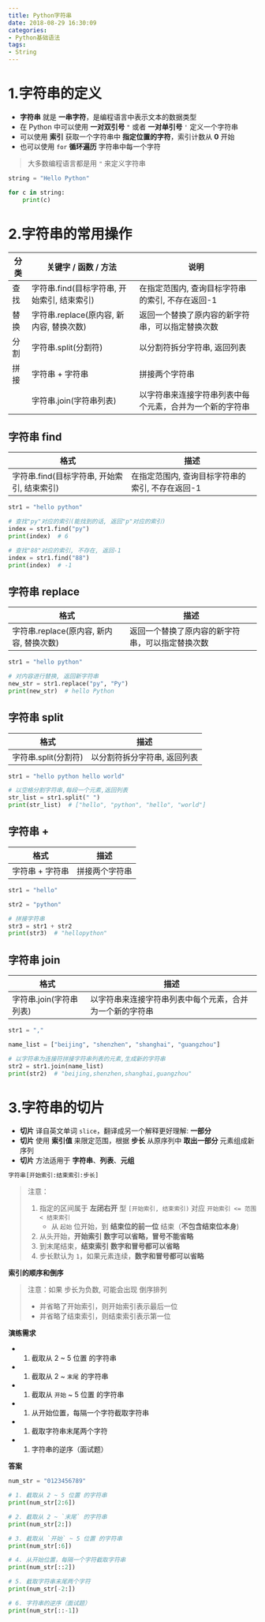 ```yaml
---
title: Python字符串
date: 2018-08-29 16:30:09
categories:
- Python基础语法
tags:
- String
---
```




# 1.字符串的定义

- **字符串** 就是 **一串字符**，是编程语言中表示文本的数据类型
- 在 Python 中可以使用 **一对双引号** `"` 或者 **一对单引号** `'` 定义一个字符串
- 可以使用 **索引** 获取一个字符串中 **指定位置的字符**，索引计数从 **0** 开始
- 也可以使用 `for` **循环遍历** 字符串中每一个字符

> 大多数编程语言都是用 `"` 来定义字符串

```python
string = "Hello Python"

for c in string:
    print(c)
```





# 2.字符串的常用操作

| 分类 | 关键字 / 函数 / 方法                        | 说明                                                     |
| ---- | ------------------------------------------- | -------------------------------------------------------- |
| 查找 | 字符串.find(目标字符串, 开始索引, 结束索引) | 在指定范围内, 查询目标字符串的索引, 不存在返回-1         |
| 替换 | 字符串.replace(原内容, 新内容, 替换次数)    | 返回一个替换了原内容的新字符串，可以指定替换次数         |
| 分割 | 字符串.split(分割符)                        | 以分割符拆分字符串, 返回列表                             |
| 拼接 | 字符串 + 字符串                             | 拼接两个字符串                                           |
|      | 字符串.join(字符串列表)                     | 以字符串来连接字符串列表中每个元素，合并为一个新的字符串 |





## 字符串 find

| 格式                                        | 描述                                             |
| ------------------------------------------- | ------------------------------------------------ |
| 字符串.find(目标字符串, 开始索引, 结束索引) | 在指定范围内, 查询目标字符串的索引, 不存在返回-1 |

```python
str1 = "hello python"

# 查找"py"对应的索引(能找到的话, 返回"p"对应的索引)
index = str1.find("py")
print(index)  # 6

# 查找"88"对应的索引, 不存在, 返回-1
index = str1.find("88")
print(index)  # -1
```





## 字符串 replace

| 格式                                     | 描述                                             |
| ---------------------------------------- | ------------------------------------------------ |
| 字符串.replace(原内容, 新内容, 替换次数) | 返回一个替换了原内容的新字符串，可以指定替换次数 |

```python
str1 = "hello python"

# 对内容进行替换, 返回新字符串
new_str = str1.replace("py", "Py")
print(new_str)  # hello Python
```





## 字符串 split

| 格式                 | 描述                         |
| -------------------- | ---------------------------- |
| 字符串.split(分割符) | 以分割符拆分字符串, 返回列表 |

```python
str1 = "hello python hello world"

# 以空格分割字符串,每段一个元素,返回列表
str_list = str1.split(" ")
print(str_list)  # ["hello", "python", "hello", "world"]
```



## 字符串 +

| 格式            | 描述           |
| --------------- | -------------- |
| 字符串 + 字符串 | 拼接两个字符串 |

```python
str1 = "hello"

str2 = "python"

# 拼接字符串
str3 = str1 + str2
print(str3)  # "hellopython"
```





## 字符串 join

| 格式                    | 描述                                                     |
| ----------------------- | -------------------------------------------------------- |
| 字符串.join(字符串列表) | 以字符串来连接字符串列表中每个元素，合并为一个新的字符串 |

```python
str1 = ","

name_list = ["beijing", "shenzhen", "shanghai", "guangzhou"]

# 以字符串为连接符拼接字符串列表的元素,生成新的字符串
str2 = str1.join(name_list)
print(str2)  # "beijing,shenzhen,shanghai,guangzhou"
```





# 3.字符串的切片

- **切片** 译自英文单词 `slice`，翻译成另一个解释更好理解: **一部分**
- **切片** 使用 **索引值** 来限定范围，根据 **步长** 从原序列中 **取出一部分** 元素组成新序列
- **切片** 方法适用于 **字符串**、**列表**、**元组**

```python
字符串[开始索引:结束索引:步长]
```

> 注意：
>
> 1. 指定的区间属于 **左闭右开** 型 `[开始索引, 结束索引)` 对应 `开始索引 <= 范围 < 结束索引` 
>    - 从 `起始` 位开始，到 **结束位的前一位** 结束（**不包含结束位本身**)
> 2. 从头开始，**开始索引** **数字可以省略，冒号不能省略**
> 3. 到末尾结束，**结束索引** **数字和冒号都可以省略**
> 4. 步长默认为 `1`，如果元素连续，**数字和冒号都可以省略**

**索引的顺序和倒序**

> 注意：如果 步长为负数, 可能会出现 倒序排列
>
> - 并省略了开始索引，则开始索引表示最后一位
> - 并省略了结束索引，则结束索引表示第一位

**演练需求**

- 1. 截取从 2 ~ 5 位置 的字符串
- 1. 截取从 2 ~ `末尾` 的字符串
- 1. 截取从 `开始` ~ 5 位置 的字符串
- 1. 从开始位置，每隔一个字符截取字符串
- 1. 截取字符串末尾两个字符
- 1. 字符串的逆序（面试题）

**答案**

```python
num_str = "0123456789"

# 1. 截取从 2 ~ 5 位置 的字符串
print(num_str[2:6])

# 2. 截取从 2 ~ `末尾` 的字符串
print(num_str[2:])

# 3. 截取从 `开始` ~ 5 位置 的字符串
print(num_str[:6])

# 4. 从开始位置，每隔一个字符截取字符串
print(num_str[::2])

# 5. 截取字符串末尾两个字符
print(num_str[-2:])

# 6. 字符串的逆序（面试题）
print(num_str[::-1])
```